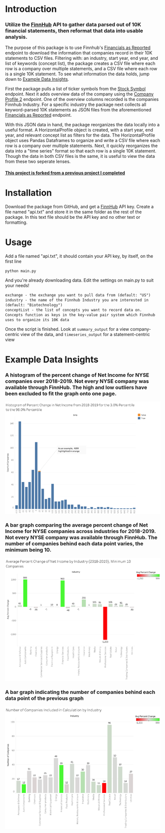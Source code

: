 # Introduction
### Utilize the [FinnHub](https://finnhub.io/) API to gather data parsed out of 10K financial statements, then reformat that data into usable analysis. 
The purpose of this package is to use Finnhub's [Financials as Reported](https://finnhub.io/docs/api#financials-reported) endpoint to download the information that companies record in their 10K statements to CSV files. Filtering with: an industry, start year, end year, and list of keywords (concept list), the package creates a CSV file where each row is a company over multiple statements, and a CSV file where each row is a single 10K statement. To see what information the data holds, jump down to [Example Data Insights](#example-data-insights).

First the package pulls a list of ticker symbols from the [Stock Symbol](https://finnhub.io/docs/api#stock-symbols) endpoint. Next it adds overview data of the company using the [Company Profile 2](https://finnhub.io/docs/api#company-profile2) endpoint. One of the overview columns recorded is the companies Finnhub Industry. For a specific industry the package next collects all keyword-parsed 10K statements as JSON files from the aforementioned [Financials as Reported](https://finnhub.io/docs/api#financials-reported) endpoint.

With this JSON data in hand, the package reorganizes the data locally into a useful format. A HorizontalProfile object is created, with a start year, end year, and relevant concept list as filters for the data. The HorizontalProfile object uses Pandas Dataframes to organize and write a CSV file where each row is a company over multiple statements. Next, it quickly reorganizes the data into a "time series" format so that each row is a single 10K statement. Though the data in both CSV files is the same, it is useful to view the data from these two seperate lenses.

#### [This project is forked from a previous project I completed](https://github.com/award96/10K_financial_analysis)

# Installation
Download the package from GitHub, and get a [FinnHub](https://finnhub.io/) API key. Create a file named "api.txt" and store it in the same folder as the rest of the package. In this text file should be the API key and no other text or formatting.

# Usage

Add a file named "api.txt", it should contain your API key, by itself, on the first line
```
python main.py
```
And you're already downloading data. Edit the settings on main.py to suit your needs!
```
exchange - the exchange you want to pull data from (default: "US")
industry - the name of the Finnhub Industry you are interested in (default: "Biotechnology")
conceptList - the list of concepts you want to record data on. Concepts function as keys in the key-value pair system which Finnhub uses to organize its 10K data
```
Once the script is finished. Look at ```summary_output``` for a view company-centric view of the data, and ```timeseries_output``` for a statement-centric view

# Example Data Insights
### A histogram of the percent change of Net Income for NYSE companies over 2018-2019. Not every NYSE company was available through FinnHub. The high and low outliers have been excluded to fit the graph onto one page.
![A histogram of the percent change of Net Income for NYSE companies over 2018-2019. Not every NYSE company was available through FinnHub. The high and low outliers have been excluded to fit the graph onto one page.](./example_graphs/histo_2018-2019.png)

### A bar graph comparing the average percent change of Net Income for NYSE companies across industries for 2018-2019. Not every NYSE company was available through FinnHub. The number of companies behind each data point varies, the minimum being 10.
![A bar graph comparing the percent change of Net Income for NYSE companies across industry for 2018-2019. Not every NYSE company was available through FinnHub. The number of companies behind each data point varies, the minimum being 10.](./example_graphs/perc_change_by_industry.png)

### A bar graph indicating the number of companies behind each data point of the previous graph
![A bar graph indicating the number of companies behind each data point of the previous graph](./example_graphs/count_by_industry.png)